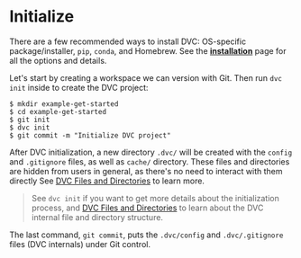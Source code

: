 # Initialize

There are a few recommended ways to install DVC: OS-specific package/installer,
`pip`, `conda`, and Homebrew. See the **[installation](/doc/install)** page for
all the options and details.

Let's start by creating a <abbr>workspace</abbr> we can version with Git. Then
run `dvc init` inside to create the DVC <abbr>project</abbr>:

```dvc
$ mkdir example-get-started
$ cd example-get-started
$ git init
$ dvc init
$ git commit -m "Initialize DVC project"
```

After DVC initialization, a new directory `.dvc/` will be created with the
`config` and `.gitignore` files, as well as `cache/` directory. These files and
directories are hidden from users in general, as there's no need to interact
with them directly See
[DVC Files and Directories](/doc/user-guide/dvc-files-and-directories) to learn
more.

> See `dvc init` if you want to get more details about the initialization
> process, and
> [DVC Files and Directories](/doc/user-guide/dvc-files-and-directories) to
> learn about the DVC internal file and directory structure.

The last command, `git commit`, puts the `.dvc/config` and `.dvc/.gitignore`
files (DVC internals) under Git control.
